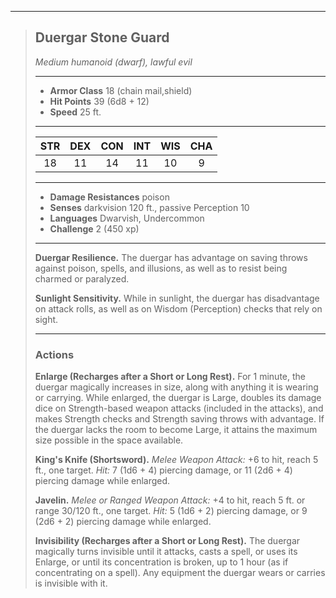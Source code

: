 ***
> ## Duergar Stone Guard
> *Medium humanoid (dwarf), lawful evil*
> 
> ***
> 
> - **Armor Class** 18 (chain mail,shield)
> - **Hit Points** 39 (6d8 + 12)
> - **Speed** 25 ft.
> 
> ***
> 
> |STR|DEX|CON|INT|WIS|CHA|
> |:---:|:---:|:---:|:---:|:---:|:---:|
> |18|11|14|11|10|9|
> 
> ***
> 
> - **Damage Resistances** poison
> - **Senses** darkvision 120 ft., passive Perception 10
> - **Languages** Dwarvish, Undercommon
> - **Challenge** 2 (450 xp)
> 
> ***
> 
> **Duergar Resilience.** The duergar has advantage on saving throws against poison, spells, and illusions, as well as to resist being charmed or paralyzed.
> 
> **Sunlight Sensitivity.** While in sunlight, the duergar has disadvantage on attack rolls, as well as on Wisdom (Perception) checks that rely on sight.
> 
> ***
> 
> ### Actions
> **Enlarge (Recharges after a Short or Long Rest).** For 1 minute, the duergar magically increases in size, along with anything it is wearing or carrying. While enlarged, the duergar is Large, doubles its damage dice on Strength-based weapon attacks (included in the attacks), and makes Strength checks and Strength saving throws with advantage. If the duergar lacks the room to become Large, it attains the maximum size possible in the space available.
> 
> **King's Knife (Shortsword).** *Melee Weapon Attack:* +6 to hit, reach 5 ft., one target. *Hit:* 7 (1d6 + 4) piercing damage, or 11 (2d6 + 4) piercing damage while enlarged.
> 
> **Javelin.** *Melee or Ranged Weapon Attack:* +4 to hit, reach 5 ft. or range 30/120 ft., one target. *Hit:* 5 (1d6 + 2) piercing damage, or 9 (2d6 + 2) piercing damage while enlarged.
> 
> **Invisibility (Recharges after a Short or Long Rest).** The duergar magically turns invisible until it attacks, casts a spell, or uses its Enlarge, or until its concentration is broken, up to 1 hour (as if concentrating on a spell). Any equipment the duergar wears or carries is invisible with it.